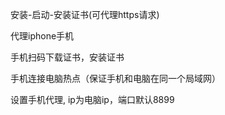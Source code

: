 安装-启动-安装证书(可代理https请求)

代理iphone手机

手机扫码下载证书，安装证书

手机连接电脑热点（保证手机和电脑在同一个局域网）

设置手机代理, ip为电脑ip，端口默认8899

